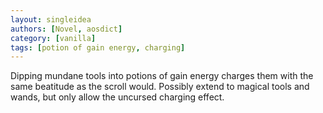 ```yaml
---
layout: singleidea
authors: [Novel, aosdict]
category: [vanilla]
tags: [potion of gain energy, charging]
---
```

Dipping mundane tools into potions of gain energy charges them with the same beatitude as the scroll would. Possibly extend to magical tools and wands, but only allow the uncursed charging effect.
